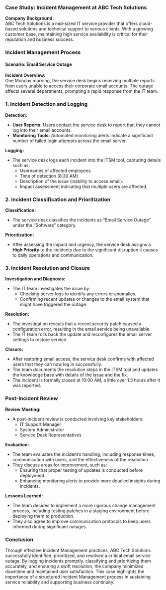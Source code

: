 ### Case Study: Incident Management at ABC Tech Solutions

**Company Background:**  
ABC Tech Solutions is a mid-sized IT service provider that offers cloud-based solutions and technical support to various clients. With a growing customer base, maintaining high service availability is critical for their reputation and business success.

### Incident Management Process

#### Scenario: Email Service Outage

**Incident Overview:**  
One Monday morning, the service desk begins receiving multiple reports from users unable to access their corporate email accounts. The outage affects several departments, prompting a rapid response from the IT team.

### 1. Incident Detection and Logging

**Detection:**
- **User Reports:** Users contact the service desk to report that they cannot log into their email accounts.
- **Monitoring Tools:** Automated monitoring alerts indicate a significant number of failed login attempts across the email server.

**Logging:**
- The service desk logs each incident into the ITSM tool, capturing details such as:
  - Usernames of affected employees.
  - Time of detection (8:30 AM).
  - Description of the issue (inability to access email).
  - Impact assessment indicating that multiple users are affected.

### 2. Incident Classification and Prioritization

**Classification:**
- The service desk classifies the incidents as “Email Service Outage” under the “Software” category.

**Prioritization:**
- After assessing the impact and urgency, the service desk assigns a **High Priority** to the incidents due to the significant disruption it causes to daily operations and communication.

### 3. Incident Resolution and Closure

**Investigation and Diagnosis:**
- The IT team investigates the issue by:
  - Checking server logs to identify any errors or anomalies.
  - Confirming recent updates or changes to the email system that might have triggered the outage.

**Resolution:**
- The investigation reveals that a recent security patch caused a configuration error, resulting in the email service being unavailable.
- The IT team rolls back the update and reconfigures the email server settings to restore service.

**Closure:**
- After restoring email access, the service desk confirms with affected users that they can now log in successfully.
- The team documents the resolution steps in the ITSM tool and updates the knowledge base with details of the issue and the fix.
- The incident is formally closed at 10:00 AM, a little over 1.5 hours after it was reported.

### Post-Incident Review

**Review Meeting:**
- A post-incident review is conducted involving key stakeholders:
  - IT Support Manager
  - System Administrator
  - Service Desk Representatives

**Evaluation:**
- The team evaluates the incident’s handling, including response times, communication with users, and the effectiveness of the resolution.
- They discuss areas for improvement, such as:
  - Ensuring that proper testing of updates is conducted before deployment.
  - Enhancing monitoring alerts to provide more detailed insights during incidents.

**Lessons Learned:**
- The team decides to implement a more rigorous change management process, including testing patches in a staging environment before deploying them to production.
- They also agree to improve communication protocols to keep users informed during significant outages.

### Conclusion

Through effective Incident Management practices, ABC Tech Solutions successfully identified, prioritized, and resolved a critical email service outage. By logging incidents promptly, classifying and prioritizing them accurately, and ensuring a swift resolution, the company minimized downtime and maintained user satisfaction. This case highlights the importance of a structured Incident Management process in sustaining service reliability and supporting business continuity.
